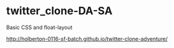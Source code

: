 # twitter_clone-DA-SA
Basic CSS and float-layout

http://holberton-0116-sf-batch.github.io/twitter-clone-adventure/
